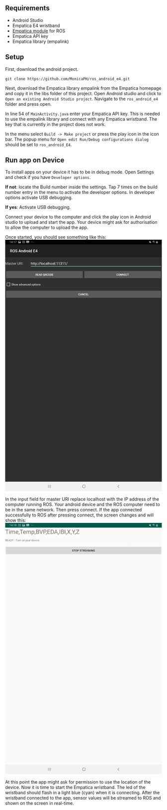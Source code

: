 
## Requirements

* Android Studio
* Empatica E4 wristband
* [Empatica module] for ROS
* Empatica API key
* Empatica library (empalink)

## Setup
First, download the android project.

```
git clone https://github.com/MonicaPH/ros_android_e4.git
```

Next, download the Empatica library empalink from the Empatica homepage and copy
it in the libs folder of this project. Open Android studio and click to
`Open an existing Android Studio project`. Navigate to the `ros_android_e4`
folder and press open.

In line 54 of `MainActivity.java` enter your Empatica API key. This is needed
to use the empalink library and connect with any Empatica wristband. The key
that is currently in the project does not work.

In the menu select `Build -> Make project` or press the play icon in the icon
bar. The popup menu for `Open edit Run/Debug configurations dialog` should be
set to `ros_android_E4`.

## Run app on Device
To install apps on your device it has to be in debug mode. Open Settings and
check if you have `Developer options`.

__If not__: locate the Build number inside the settings. Tap 7 times on the
build number entry in the menu to activate the developer options. In developer
options activate USB debugging.

__If yes__: Activate USB debugging.

Connect your device to the computer and click the play icon in Android studio to
upload and start the app. Your device might ask for authorisation to allow the
computer to upload the app.

Once started, you should see something like this:
![](ros.jpg)

In the input field for master URI replace localhost with the IP address of the
computer running ROS. Your android device and the ROS computer need to be in the
same network. Then press connect. If the app connected successfully to ROS
after pressing connect, the screen changes and will show this:
![](empatica.jpg)

At this point the app might ask for permission to use the location of the device.
Now it is time to start the Empatica wristband. The led of the wristband should
flash in a light blue (cyan) when it is connecting.
After the wristband connected to the app, sensor values will be streamed to ROS
and shown on the screen in real-time.

[Empatica module]: https://github.com/MonicaPH/ros_empatica_logger
